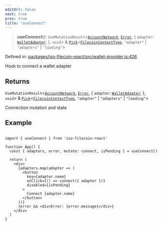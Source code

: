 ```yaml
---
editUrl: false
next: true
prev: true
title: "useConnect"
---
```


> **useConnect**(): `UseMutationResult`\<[`AccountNetwork`](/api/iso-filecoin-react/types/interfaces/accountnetwork/), [`Error`](https://developer.mozilla.org/docs/Web/JavaScript/Reference/Global_Objects/Error), \{ `adapter`: [`WalletAdapter`](/api/iso-filecoin-react/index/interfaces/walletadapter/); \}, `void`\> & [`Pick`](https://www.typescriptlang.org/docs/handbook/utility-types.html#picktype-keys)\<[`FilecoinContextType`](/api/iso-filecoin-react/types/type-aliases/filecoincontexttype/), `"adapter"` \| `"adapters"` \| `"loading"`\>

Defined in: [packages/iso-filecoin-react/src/wallet-provider.js:426](https://github.com/hugomrdias/filecoin/blob/main/packages/iso-filecoin-react/src/wallet-provider.js#L426)

Hook to connect a wallet adapter

## Returns

`UseMutationResult`\<[`AccountNetwork`](/api/iso-filecoin-react/types/interfaces/accountnetwork/), [`Error`](https://developer.mozilla.org/docs/Web/JavaScript/Reference/Global_Objects/Error), \{ `adapter`: [`WalletAdapter`](/api/iso-filecoin-react/index/interfaces/walletadapter/); \}, `void`\> & [`Pick`](https://www.typescriptlang.org/docs/handbook/utility-types.html#picktype-keys)\<[`FilecoinContextType`](/api/iso-filecoin-react/types/type-aliases/filecoincontexttype/), `"adapter"` \| `"adapters"` \| `"loading"`\>

Connection mutation and state

## Example

```tsx twoslash

import { useConnect } from 'iso-filecoin-react'

function App() {
  const { adapters, error, mutate: connect, isPending } = useConnect()

  return (
    <div>
      {adapters.map(adapter => (
        <button
          key={adapter.name}
          onClick={() => connect({ adapter })}
          disabled={isPending}
        >
          Connect {adapter.name}
        </button>
      ))}
      {error && <div>Error: {error.message}</div>}
    </div>
  )
}
```
